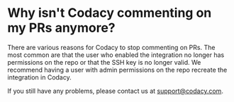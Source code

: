 # Why isn't Codacy commenting on my PRs anymore?

<span class="wysiwyg-color-black wysiwyg-font-size-medium">There are
various reasons for Codacy to stop commenting on PRs. The most common
are that the user who enabled the integration no longer has permissions
on the repo or that the SSH key is no longer valid. We recommend having
a user with admin permissions on the repo recreate the integration in
Codacy.</span>

If you still have any problems, please contact us at <span
class="wysiwyg-color-blue90 wysiwyg-underline">support@codacy.com</span><span
class="wysiwyg-color-black wysiwyg-font-size-medium">.</span>

